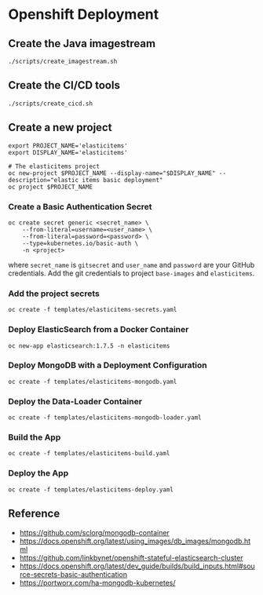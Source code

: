 # Openshift Deployment

## Create the Java imagestream

    ./scripts/create_imagestream.sh

## Create the CI/CD tools

    ./scripts/create_cicd.sh

## Create a new project

    export PROJECT_NAME='elasticitems'
    export DISPLAY_NAME='elasticitems'
    
    # The elasticitems project
    oc new-project $PROJECT_NAME --display-name="$DISPLAY_NAME" --description="elastic items basic deployment"
    oc project $PROJECT_NAME


### Create a Basic Authentication Secret

    oc create secret generic <secret_name> \
        --from-literal=username=<user_name> \
        --from-literal=password=<password> \
        --type=kubernetes.io/basic-auth \
        -n <project>

where `secret_name` is `gitsecret` and `user_name` and `password` are your GitHub credentials. Add the git credentials to
project `base-images` and `elasticitems`.

### Add the project secrets

    oc create -f templates/elasticitems-secrets.yaml

### Deploy ElasticSearch from a Docker Container

    oc new-app elasticsearch:1.7.5 -n elasticitems

### Deploy MongoDB with a Deployment Configuration

    oc create -f templates/elasticitems-mongodb.yaml
    
### Deploy the Data-Loader Container

    oc create -f templates/elasticitems-mongodb-loader.yaml
    
### Build the App

    oc create -f templates/elasticitems-build.yaml

### Deploy the App

    oc create -f templates/elasticitems-deploy.yaml


## Reference

* https://github.com/sclorg/mongodb-container
* https://docs.openshift.org/latest/using_images/db_images/mongodb.html
* https://github.com/linkbynet/openshift-stateful-elasticsearch-cluster 
* https://docs.openshift.org/latest/dev_guide/builds/build_inputs.html#source-secrets-basic-authentication 
* https://portworx.com/ha-mongodb-kubernetes/
